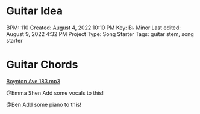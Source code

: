 # Guitar Idea

BPM: 110
Created: August 4, 2022 10:10 PM
Key: B♭ Minor
Last edited: August 9, 2022 4:32 PM
Project Type: Song Starter
Tags: guitar stem, song starter

# Guitar Chords

[Boynton Ave 183.mp3](Guitar%20Idea%20851263652e654b3c8dba82ab4f79e6da/Boynton_Ave_183.mp3)

@Emma Shen Add some vocals to this!

@Ben Add some piano to this!